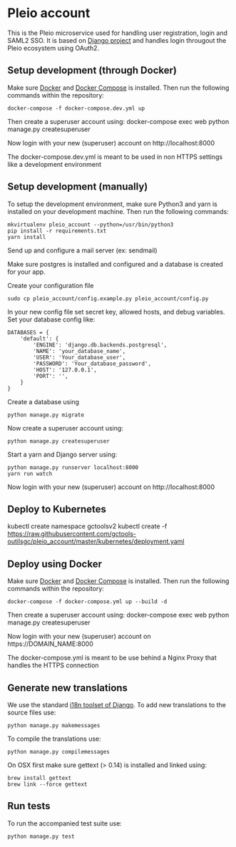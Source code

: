 # Pleio account
This is the Pleio microservice used for handling user registration, login and SAML2 SSO. It is based on [Django project](https://www.djangoproject.com/) and handles login througout the Pleio ecosystem using OAuth2.

## Setup development (through Docker)
Make sure [Docker](https://www.docker.com/) and [Docker Compose](https://docs.docker.com/compose/install/) is installed. Then run the following commands within the repository:

    docker-compose -f docker-compose.dev.yml up

Then create a superuser account using:
    docker-compose exec web python manage.py createsuperuser

Now login with your new (superuser) account on http://localhost:8000

The docker-compose.dev.yml is meant to be used in non HTTPS settings like a development environment

## Setup development (manually)
To setup the development environment, make sure Python3 and yarn is installed on your development machine. Then run the following commands:

    mkvirtualenv pleio_account --python=/usr/bin/python3
    pip install -r requirements.txt
    yarn install

Send up and configure a mail server (ex: sendmail)

Make sure postgres is installed and configured and a database is created for your app.

Create your configuration file

    sudo cp pleio_account/config.example.py pleio_account/config.py

In your new config file set secret key, allowed hosts, and debug variables. 
Set your database config like:

    DATABASES = {
        'default': {
            'ENGINE': 'django.db.backends.postgresql',
            'NAME': 'your_database_name',
            'USER': 'Your_database_user',
            'PASSWORD': 'Your_database_password',
            'HOST': '127.0.0.1',
            'PORT': '',
        }
    }

Create a database using

    python manage.py migrate

Now create a superuser account using:

    python manage.py createsuperuser

Start a yarn and Django server using:

    python manage.py runserver localhost:8000
    yarn run watch

Now login with your new (superuser) account on http://localhost:8000

## Deploy to Kubernetes
  kubectl create namespace gctoolsv2
  kubectl create -f https://raw.githubusercontent.com/gctools-outilsgc/pleio_account/master/kubernetes/deployment.yaml

## Deploy using Docker
Make sure [Docker](https://www.docker.com/) and [Docker Compose](https://docs.docker.com/compose/install/) is installed. Then run the following commands within the repository:

    docker-compose -f docker-compose.yml up --build -d

Then create a superuser account using:
    docker-compose exec web python manage.py createsuperuser

Now login with your new (superuser) account on https://DOMAIN_NAME:8000

The docker-compose.yml is meant to be use behind a Nginx Proxy that handles the HTTPS connection

## Generate new translations
We use the standard [i18n toolset of Django](https://docs.djangoproject.com/en/1.10/topics/i18n/). To add new translations to the source files use:

    python manage.py makemessages

To compile the translations use:

    python manage.py compilemessages

On OSX first make sure gettext (> 0.14) is installed and linked using:

    brew install gettext
    brew link --force gettext

## Run tests
To run the accompanied test suite use:

    python manage.py test
